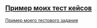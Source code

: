 [Пример моих тест кейсов](https://docs.google.com/spreadsheets/d/1zk05m9f_2SmkLPpCka1rV-kzizNSLh9BgJmqeVM-18o/edit?usp=sharing)
---
[Пример моего тестового задания](https://docs.google.com/spreadsheets/d/1_udHasqyWXqIwBZF5QeRhZqO5smTn0U73Vg-jA5o3-U/edit?usp=sharing)